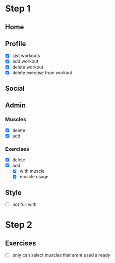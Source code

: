 # Step 1
## Home

## Profile
* [X] List workouts
* [X] add workout
* [X] delete workout
* [X] delete exercise from workout

## Social

## Admin

### Muscles
* [X] delete
* [X] add

### Exercises
* [X] delete
* [X] add
  * [X] with muscle
  * [X] muscle usage

## Style
* [ ] not full with

# Step 2

## Exercises
* [ ] only can select muscles that arent used already